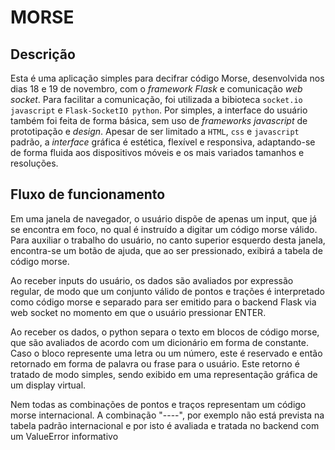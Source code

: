 # MORSE

## Descrição

Esta é uma aplicação simples para decifrar código Morse, desenvolvida  nos dias 18 e 19 de novembro, com o *framework Flask* e comunicação *web socket*. Para facilitar a comunicação, foi utilizada a bibioteca `socket.io javascript` e `Flask-SocketIO python`. Por simples, a interface do usuário também foi feita de forma básica, sem uso de *frameworks javascript* de prototipação e *design*. Apesar de ser limitado a `HTML`, `css` e `javascript` padrão, a *interface* gráfica é estética, flexível e responsiva, adaptando-se de forma fluida aos dispositivos móveis e os mais variados tamanhos e resoluções.

## Fluxo de funcionamento

Em uma janela de navegador, o usuário dispõe de apenas um input, que já se encontra em foco, no qual é instruído a digitar um código morse válido. Para auxiliar o trabalho do usuário, no canto superior esquerdo desta janela, encontra-se um botão de ajuda, que ao ser pressionado, exibirá a tabela de código morse.

Ao receber inputs do usuário, os dados são avaliados por expressão regular, de modo que um conjunto válido de pontos e trações é interpretado como código morse e separado para ser emitido para o backend Flask via web socket no momento em que o usuário pressionar ENTER.

Ao receber os dados, o python separa o texto em blocos de código morse, que são avaliados de acordo com um dicionário em forma de constante. Caso o bloco represente uma letra ou um número, este é reservado e então retornado em forma de palavra ou frase para o usuário. Este retorno é tratado de modo simples, sendo exibido em uma representação gráfica de um display virtual.

Nem todas as combinações de pontos e traços representam um código morse internacional. A combinação "----", por exemplo não está prevista na tabela padrão internacional e por isto é avaliada e tratada no backend com um ValueError informativo
